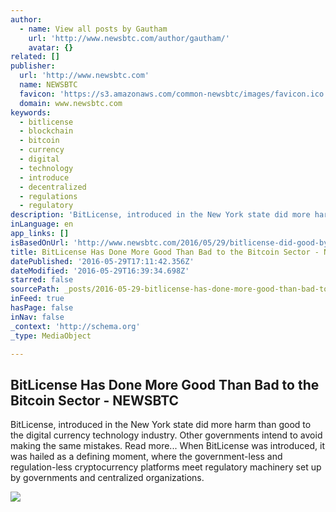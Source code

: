 ```yaml
---
author:
  - name: View all posts by Gautham
    url: 'http://www.newsbtc.com/author/gautham/'
    avatar: {}
related: []
publisher:
  url: 'http://www.newsbtc.com'
  name: NEWSBTC
  favicon: 'https://s3.amazonaws.com/common-newsbtc/images/favicon.ico'
  domain: www.newsbtc.com
keywords:
  - bitlicense
  - blockchain
  - bitcoin
  - currency
  - digital
  - technology
  - introduce
  - decentralized
  - regulations
  - regulatory
description: 'BitLicense, introduced in the New York state did more harm than good to the digital currency technology industry. Other governments intend to avoid making the same mistakes. Read more... When BitLicense was introduced, it was hailed as a defining moment, where the government-less and regulation-less cryptocurrency platforms meet regulatory machinery set up by governments and centralized organizations.'
inLanguage: en
app_links: []
isBasedOnUrl: 'http://www.newsbtc.com/2016/05/29/bitlicense-did-good-by-bitcoin-sector/'
title: BitLicense Has Done More Good Than Bad to the Bitcoin Sector - NEWSBTC
datePublished: '2016-05-29T17:11:42.356Z'
dateModified: '2016-05-29T16:39:34.698Z'
starred: false
sourcePath: _posts/2016-05-29-bitlicense-has-done-more-good-than-bad-to-the-bitcoin-sector.md
inFeed: true
hasPage: false
inNav: false
_context: 'http://schema.org'
_type: MediaObject

---
```

<article style=""><h1>BitLicense Has Done More Good Than Bad to the Bitcoin Sector - NEWSBTC</h1><p>BitLicense, introduced in the New York state did more harm than good to the digital currency technology industry. Other governments intend to avoid making the same mistakes. Read more... When BitLicense was introduced, it was hailed as a defining moment, where the government-less and regulation-less cryptocurrency platforms meet regulatory machinery set up by governments and centralized organizations.</p><img src="http://s3.amazonaws.com/main-newsbtc-images/2016/05/29023631/BitLicense-Has-Done-More-Good-Than-Bad-to-the-Bitcoin-Sector.jpg" /></article>